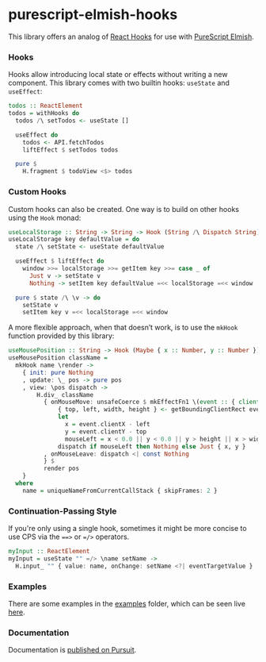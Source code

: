 # purescript-elmish-hooks

This library offers an analog of [React Hooks](https://reactjs.org/docs/hooks-intro.html) for use with [PureScript Elmish](https://github.com/collegevine/purescript-elmish).

### Hooks

Hooks allow introducing local state or effects without writing a new component. This library comes with two builtin hooks: `useState` and `useEffect`:

```purs
todos :: ReactElement
todos = withHooks do
  todos /\ setTodos <- useState []

  useEffect do
    todos <- API.fetchTodos
    liftEffect $ setTodos todos

  pure $
    H.fragment $ todoView <$> todos
```

### Custom Hooks

Custom hooks can also be created. One way is to build on other hooks using the `Hook` monad:

```purs
useLocalStorage :: String -> String -> Hook (String /\ Dispatch String)
useLocalStorage key defaultValue = do
  state /\ setState <- useState defaultValue

  useEffect $ liftEffect do
    window >>= localStorage >>= getItem key >>= case _ of
      Just v -> setState v
      Nothing -> setItem key defaultValue =<< localStorage =<< window

  pure $ state /\ \v -> do
    setState v
    setItem key v =<< localStorage =<< window
```

A more flexible approach, when that doesn’t work, is to use the `mkHook` function provided by this library:

```purs
useMousePosition :: String -> Hook (Maybe { x :: Number, y :: Number })
useMousePosition className =
  mkHook name \render ->
    { init: pure Nothing
    , update: \_ pos -> pure pos
    , view: \pos dispatch ->
        H.div_ className
          { onMouseMove: unsafeCoerce $ mkEffectFn1 \(event :: { clientX :: Number, clientY :: Number, currentTarget :: HTMLElement }) -> do
              { top, left, width, height } <- getBoundingClientRect event.currentTarget
              let
                x = event.clientX - left
                y = event.clientY - top
                mouseLeft = x < 0.0 || y < 0.0 || y > height || x > width
              dispatch if mouseLeft then Nothing else Just { x, y }
          , onMouseLeave: dispatch <| const Nothing
          } $
          render pos
    }
  where
    name = uniqueNameFromCurrentCallStack { skipFrames: 2 }
```

### Continuation-Passing Style

If you're only using a single hook, sometimes it might be more concise to use CPS via the `==>` or `=/>` operators.

```purs
myInput :: ReactElement
myInput = useState "" =/> \name setName ->
  H.input_ "" { value: name, onChange: setName <?| eventTargetValue }
```

### Examples

There are some examples in the [examples](https://github.com/collegevine/purescript-elmish-hooks/tree/main/examples) folder, which can be seen live [here](https://collegevine.github.io/purescript-elmish-hooks).

### Documentation

Documentation is [published on Pursuit](https://pursuit.purescript.org/packages/purescript-elmish-hooks).
